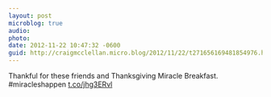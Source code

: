 ```yaml
---
layout: post
microblog: true
audio: 
photo: 
date: 2012-11-22 10:47:32 -0600
guid: http://craigmcclellan.micro.blog/2012/11/22/t271656169481854976.html
---
```

Thankful for these friends and Thanksgiving Miracle Breakfast. #miracleshappen [t.co/jhg3ERvl](http://t.co/jhg3ERvl)
